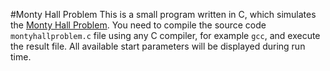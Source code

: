#Monty Hall Problem
This is a small program written in C, which simulates the [Monty Hall Problem]. You need to compile the source code
`montyhallproblem.c` file using any C compiler, for example `gcc`, and execute the result file. All
available start parameters will be displayed during run time.

 [Monty Hall Problem]: http://en.wikipedia.org/wiki/Monty_Hall_problem
